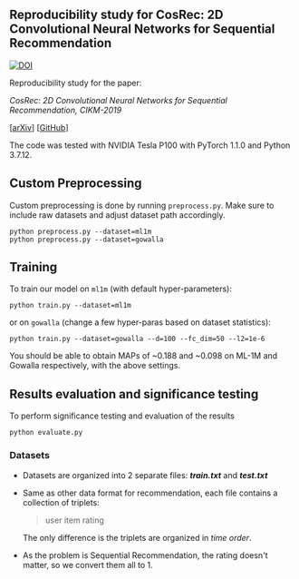 ## Reproducibility study for CosRec: 2D Convolutional Neural Networks for Sequential Recommendation
[![DOI](https://zenodo.org/badge/DOI/10.5281/zenodo.5920849.svg)](https://doi.org/10.5281/zenodo.5920849)

Reproducibility study for the paper:

*CosRec: 2D Convolutional Neural Networks for Sequential Recommendation, CIKM-2019*

[[arXiv](https://arxiv.org/abs/1908.09972)] [[GitHub](https://github.com/zzxslp/CosRec)]

The code was tested with NVIDIA Tesla P100 with PyTorch 1.1.0 and Python 3.7.12.

## Custom Preprocessing
Custom preprocessing is done by running `preprocess.py`. Make sure to include raw datasets and adjust dataset path accordingly.
```
python preprocess.py --dataset=ml1m
python preprocess.py --dataset=gowalla
```
## Training
To train our model on `ml1m` (with default hyper-parameters): 

```
python train.py --dataset=ml1m
```

or on `gowalla` (change a few hyper-paras based on dataset statistics):

```
python train.py --dataset=gowalla --d=100 --fc_dim=50 --l2=1e-6
```

You should be able to obtain MAPs of ~0.188 and ~0.098 on ML-1M and Gowalla respectively, with the above settings.

## Results evaluation and significance testing
To perform significance testing and evaluation of the results
```
python evaluate.py
```

### Datasets

- Datasets are organized into 2 separate files: **_train.txt_** and **_test.txt_**

- Same as other data format for recommendation, each file contains a collection of triplets:

  > user item rating

  The only difference is the triplets are organized in *time order*.

- As the problem is Sequential Recommendation, the rating doesn't matter, so we convert them all to 1.

